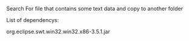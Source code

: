 Search For file that contains some text data and copy to another folder

List of dependencys:

org.eclipse.swt.win32.win32.x86-3.5.1.jar
